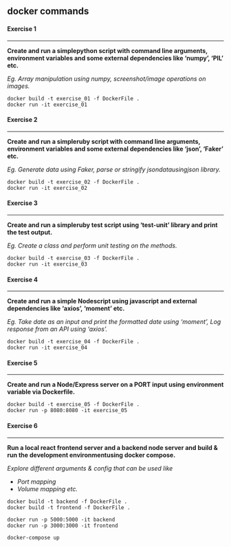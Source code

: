 ## docker commands 

#### Exercise 1
---
**Create and run a simplepython script with command line arguments, environment variables and some external dependencies like ‘numpy’,  ‘PIL’ etc.**

*Eg. Array manipulation using numpy, screenshot/image operations on images.*
```
docker build -t exercise_01 -f DockerFile .
docker run -it exercise_01
```

#### Exercise 2
---
**Create and run a simpleruby script with command line arguments, environment variables and some external dependencies like ‘json’, ‘Faker’ etc.**

*Eg. Generate data using Faker, parse or stringify jsondatausingjson library.*
```
docker build -t exercise_02 -f DockerFile .
docker run -it exercise_02
```

#### Exercise 3
---
**Create and run a simpleruby test script using ‘test-unit’ library and print the test output.**

*Eg. Create a class and perform unit testing on the methods.*
```
docker build -t exercise_03 -f DockerFile .
docker run -it exercise_03
```

#### Exercise 4
---
**Create and run a simple Nodescript using javascript and external dependencies like ‘axios’, ‘moment’ etc.**

*Eg. Take date as an input and print the formatted date using ‘moment’, Log response from an API using ‘axios’.*
```
docker build -t exercise_04 -f DockerFile .
docker run -it exercise_04
```

#### Exercise 5
---
**Create and run a Node/Express server on a PORT input using environment variable via Dockerfile.**

```
docker build -t exercise_05 -f DockerFile .
docker run -p 8080:8080 -it exercise_05
```

#### Exercise 6
---
**Run a local react frontend server and a backend node server and build & run the development environmentusing docker compose.**

*Explore different arguments & config that can be used like*
- *Port mapping*
- *Volume mapping etc.*
```
docker build -t backend -f DockerFile .
docker build -t frontend -f DockerFile .

docker run -p 5000:5000 -it backend 
docker run -p 3000:3000 -it frontend

docker-compose up
```

